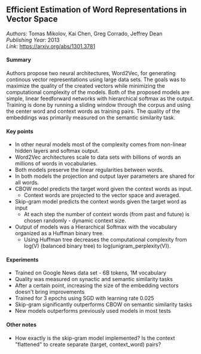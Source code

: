 ## Efficient Estimation of Word Representations in Vector Space
_Authors:_ Tomas Mikolov, Kai Chen, Greg Corrado, Jeffrey Dean  
_Publishing Year:_ 2013  
_Link:_ https://arxiv.org/abs/1301.3781

#### Summary
Authors propose two neural architectures, Word2Vec, for generating continous vector representations using large data sets.
The goals was to maximize the quality of the created vectors while minimizing the computational complexity of the models.
Both of the proposed models are simple, linear feedforward networks with hierarchical softmax as the output.
Training is done by running a sliding window through the corpus and using the center word and context words as training pairs.
The quality of the embeddings was primarily measured on the semantic similarity task.

#### Key points
- In other neural models most of the complexity comes from non-linear hidden layers and softmax output.
- Word2Vec architectures scale to data sets with billions of words an millions of words in vocabularies.
- Both models preserve the linear regularities between words.
- In both models the projection and output layer parameters are shared for all words.
- CBOW model predicts the target word given the context words as input.
    - Context words are projected to the vector space and averaged.
- Skip-gram model predicts the context words given the target word as input
    - At each step the number of context words (from past and future) is chosen randomly - dynamic context size.
- Output of models was a Hierarchical Softmax with the vocabulary organized as a Huffman binary tree.
    - Using Huffman tree decreases the computational complexity from log(V) (balanced binary tree) to log(unigram_perplexity(V)).

#### Experiments
- Trained on Google News data set - 6B tokens, 1M vocabulary
- Quality was measured on synactic and semantic similarity tasks
- After a certain point, increasing the size of the embedding vectors doesn't bring improvements
- Trained for 3 epochs using SGD with learning rate 0.025
- Skip-gram significantly outperforms CBOW on semantic similarity tasks
- New models outperforms previously used models in most tests

#### Other notes
- How exactly is the skip-gram model implemented? Is the context "flattened" to create separate (target, context_word) pairs?
